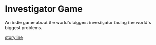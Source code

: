 # Investigator Game
 
An indie game about the world's biggest investigator facing the world's biggest problems.

[storyline](https://github.com/Xystikon/Investigator-Game/wiki/Storyline-02)

